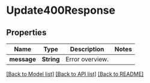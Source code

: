 # Update400Response

## Properties

Name | Type | Description | Notes
------------ | ------------- | ------------- | -------------
**message** | **String** | Error overview. | 

[[Back to Model list]](../README.md#documentation-for-models) [[Back to API list]](../README.md#documentation-for-api-endpoints) [[Back to README]](../README.md)


